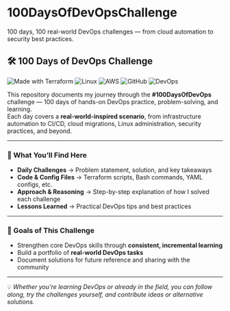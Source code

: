 # 100DaysOfDevOpsChallenge
100 days, 100 real-world DevOps challenges — from cloud automation to security best practices.

## 🛠 100 Days of DevOps Challenge

![Made with Terraform](https://img.shields.io/badge/Made%20with-Terraform-623CE4?logo=terraform&logoColor=white)
![Linux](https://img.shields.io/badge/Linux-FCC624?logo=linux&logoColor=black)
![AWS](https://img.shields.io/badge/AWS-FF9900?logo=amazonaws&logoColor=white)
![GitHub](https://img.shields.io/badge/Version%20Control-GitHub-181717?logo=github)
![DevOps](https://img.shields.io/badge/Focus-DevOps-blue)

This repository documents my journey through the **#100DaysOfDevOps** challenge — 100 days of hands-on DevOps practice, problem-solving, and learning.  
Each day covers a **real-world-inspired scenario**, from infrastructure automation to CI/CD, cloud migrations, Linux administration, security practices, and beyond.

---

### 📂 What You’ll Find Here

- **Daily Challenges** → Problem statement, solution, and key takeaways  
- **Code & Config Files** → Terraform scripts, Bash commands, YAML configs, etc.  
- **Approach & Reasoning** → Step-by-step explanation of how I solved each challenge  
- **Lessons Learned** → Practical DevOps tips and best practices  

---

### 🎯 Goals of This Challenge

- Strengthen core DevOps skills through **consistent, incremental learning**  
- Build a portfolio of **real-world DevOps tasks**  
- Document solutions for future reference and sharing with the community  

---

💡 *Whether you’re learning DevOps or already in the field, you can follow along, try the challenges yourself, and contribute ideas or alternative solutions.*
